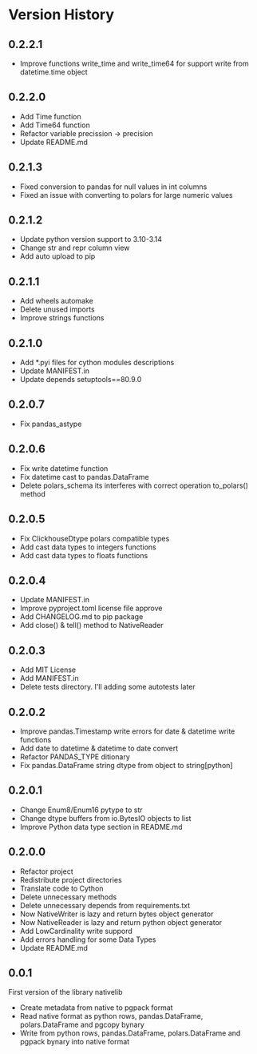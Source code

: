 # Version History

## 0.2.2.1

* Improve functions write_time and write_time64
for support write from datetime.time object

## 0.2.2.0

* Add Time function
* Add Time64 function
* Refactor variable precission -> precision
* Update README.md

## 0.2.1.3

* Fixed conversion to pandas for null values ​​in int columns
* Fixed an issue with converting to polars for large numeric values

## 0.2.1.2

* Update python version support to 3.10-3.14
* Change str and repr column view
* Add auto upload to pip

## 0.2.1.1

* Add wheels automake
* Delete unused imports
* Improve strings functions

## 0.2.1.0

* Add *.pyi files for cython modules descriptions
* Update MANIFEST.in
* Update depends setuptools==80.9.0

## 0.2.0.7

* Fix pandas_astype

## 0.2.0.6

* Fix write datetime function
* Fix datetime cast to pandas.DataFrame
* Delete polars_schema its interferes with correct operation to_polars() method

## 0.2.0.5

* Fix ClickhouseDtype polars compatible types
* Add cast data types to integers functions
* Add cast data types to floats functions

## 0.2.0.4

* Update MANIFEST.in
* Improve pyproject.toml license file approve
* Add CHANGELOG.md to pip package
* Add close() & tell() method to NativeReader

## 0.2.0.3

* Add MIT License
* Add MANIFEST.in
* Delete tests directory. I'll adding some autotests later

## 0.2.0.2

* Improve pandas.Timestamp write errors for date & datetime write functions
* Add date to datetime & datetime to date convert
* Refactor PANDAS_TYPE ditionary
* Fix pandas.DataFrame string dtype from object to string[python]

## 0.2.0.1

* Change Enum8/Enum16 pytype to str
* Change dtype buffers from io.BytesIO objects to list
* Improve Python data type section in README.md

## 0.2.0.0

* Refactor project
* Redistribute project directories
* Translate code to Cython
* Delete unnecessary methods
* Delete unnecessary depends from requirements.txt
* Now NativeWriter is lazy and return bytes object generator
* Now NativeReader is lazy and return python object generator
* Add LowCardinality write suppord
* Add errors handling for some Data Types
* Update README.md

## 0.0.1

First version of the library nativelib

* Create metadata from native to pgpack format
* Read native format as python rows, pandas.DataFrame, polars.DataFrame and pgcopy bynary
* Write from python rows, pandas.DataFrame, polars.DataFrame and pgpack bynary into native format
